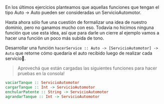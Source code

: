 En los últimos ejercicios planteamos que aquellas funciones que tengan el tipo Auto -> Auto pueden ser consideradas un ServicioAutomotor.

Hasta ahora sólo fue una cuestión de formalizar una idea de nuestro dominio, pero no ganamos mucho con eso. Todavía no hicimos ninguna función que use esta idea, así que para darle un cierre al ejemplo vamos a hacer una función un poco más subida de tono.

Desarrollar una función `hacerService :: Auto -> [ServicioAutomotor] -> Auto` que retorne cómo quedaría el auto recibido luego de realizar cada servicio.

> Aprovechá que están cargadas las siguientes funciones para hacer pruebas en la consola!

```haskell
vaciarTanque :: ServicioAutomotor
cargarTanque :: Int -> ServicioAutomotor
enchularPatente :: String -> ServicioAutomotor
agrandarTanque :: Int -> ServicioAutomotor
```